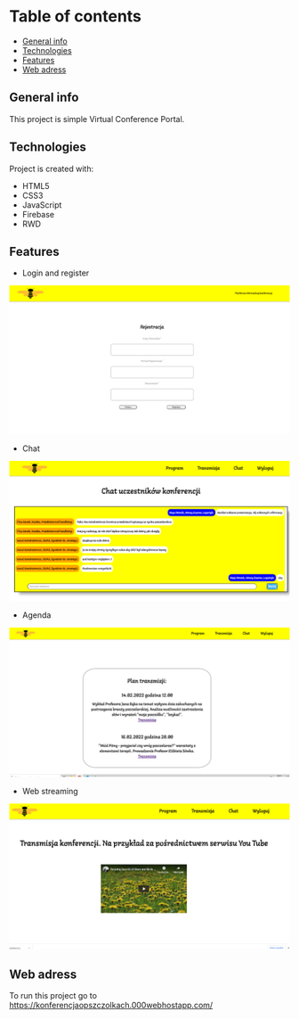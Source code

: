 # Table of contents
* [General info](#general-info)
* [Technologies](#technologies)
* [Features](#features)
* [Web adress](#web-adress)
## General info
This project is simple Virtual Conference Portal.
	
## Technologies
Project is created with:
* HTML5
* CSS3
* JavaScript
* Firebase
* RWD
	
## Features
* Login and register

![](images/rejestracjabee.png)

* Chat

![](images/chat.png)

* Agenda

![](images/home2.png)

* Web streaming

![](images/transbee.png)


## Web adress
To run this project go to https://konferencjaopszczolkach.000webhostapp.com/
